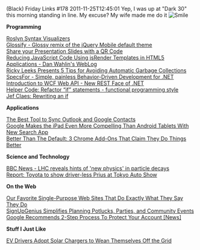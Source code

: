 (Black) Friday Links #178
2011-11-25T12:45:01
Yep, I was up at "Dark 30" this morning standing in line. My excuse? My wife made me do it ![Smile](/content/images/blog/Friday-Links-178_6BE1/wlEmoticon-smile.png)

**Programming**

[Roslyn Syntax Visualizers](http://blogs.msdn.com/b/csharpfaq/archive/2011/11/18/roslyn-syntax-visualizers.aspx)   
[Glossify - Glossy remix of the jQuery Mobile default theme](http://www.mobjectify.com/resources/Glossify_theme_for_jquery_mobile/)   
[Share your Presentation Slides with a QR Code](http://www.labnol.org/internet/share-documents-with-qr-code/20456/)   
[Reducing JavaScript Code Using jsRender Templates in HTML5 Applications - Dan Wahlin's WebLog](http://weblogs.asp.net/dwahlin/archive/2011/11/23/reducing-javascript-code-by-using-jsrender-templates-in-html5-applications.aspx)   
[Ricky Leeks Presents 5 Tips for Avoiding Automatic Garbage Collections](http://www.red-gate.com/products/dotnet-development/ants-memory-profiler/learning-memory-management/avoidingautomaticgc)   
[SpecsFor - Simple, painless Behavior-Driven Development for .NET](http://matthoneycutt.github.com/SpecsFor/)   
[Introduction to WCF Web API - New REST Face of .NET](http://tugberkugurlu.com/archive/introduction-to-wcf-web-api-new-rest-face-ofnet)   
[Helper Code: Refactor “if” statements - functional programming style](http://blog.drorhelper.com/2011/11/have-you-ever-seen-code-that-look-like.html)   
[Jef Claes: Rewriting an if](http://jclaes.blogspot.com/2011/11/rewriting-if.html)

**Applications**

[The Best Tool to Sync Outlook and Google Contacts](http://www.labnol.org/software/sync-outlook-contact-with-gmail/20422/)   
[Google Makes the iPad Even More Compelling Than Android Tablets With New Search App](http://allthingsd.com/20111121/google-makes-the-ipad-even-more-compelling-than-android-tablets-with-new-search-app/)   
[Better Than The Default: 3 Chrome Add-Ons That Claim They Do Things Better](http://feedproxy.google.com/~r/Makeuseof/~3/_YhNabSTsOU/)

**Science and Technology**

[BBC News - LHC reveals hints of 'new physics' in particle decays](http://www.bbc.co.uk/news/science-environment-15734668)   
[Report: Toyota to show driver-less Prius at Tokyo Auto Show](http://simplefeed.consumerreports.org/l?s=100003s276qugt9jgjj&r=googlereader&he=687474702533412532462532466e6577732e636f6e73756d65727265706f7274732e6f7267253246636172732532463230313125324631312532467265706f72742d746f796f74612d746f2d73686f772d6472697665722d6c6573732d70726975732d61742d746f6b796f2d6175746f2d73686f772e68746d6c2533464558544b455925334449373252534530&i=727373696e3a687474703a2f2f6e6577732e636f6e73756d65727265706f7274732e6f72672f636172732f323031312f31312f7265706f72742d746f796f74612d746f2d73686f772d6472697665722d6c6573732d70726975732d61742d746f6b796f2d6175746f2d73686f772e68746d6c)

**On the Web**

[Our Favorite Single-Purpose Web Sites That Do Exactly What They Say They Do](http://lifehacker.com/5860925/our-favorite-single+purpose-web-sites-that-do-exactly-what-they-say-they-do)   
[SignUpGenius Simplifies Planning Potlucks, Parties, and Community Events](http://lifehacker.com/5861155/signupgenius-simplifies-planning-potlucks-parties-and-community-events)   
[Google Recommends 2-Step Process To Protect Your Account [News]](http://feedproxy.google.com/~r/Makeuseof/~3/Qq1sMsnnHzU/)

**Stuff I Just Like**

[EV Drivers Adopt Solar Chargers to Wean Themselves Off the Grid](http://www.wired.com/autopia/2011/11/evs-go-off-grid/)
